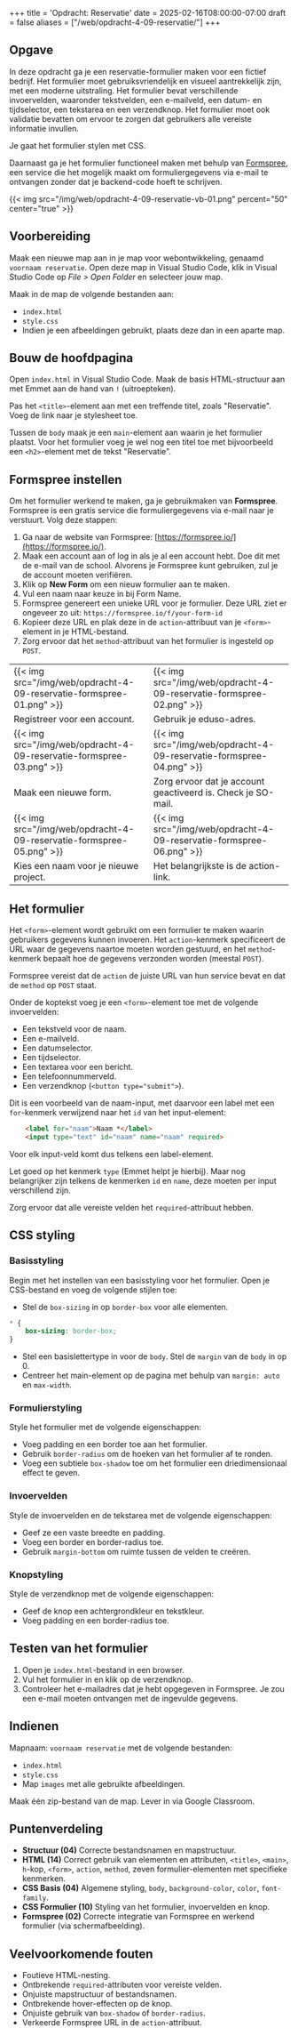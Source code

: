 +++
title = 'Opdracht: Reservatie'
date = 2025-02-16T08:00:00-07:00
draft = false
aliases = ["/web/opdracht-4-09-reservatie/"]
+++

## Opgave

In deze opdracht ga je een reservatie-formulier maken voor een fictief bedrijf. Het formulier moet gebruiksvriendelijk en visueel aantrekkelijk zijn, met een moderne uitstraling. Het formulier bevat verschillende invoervelden, waaronder tekstvelden, een e-mailveld, een datum- en tijdselector, een tekstarea en een verzendknop. Het formulier moet ook validatie bevatten om ervoor te zorgen dat gebruikers alle vereiste informatie invullen.

Je gaat het formulier stylen met CSS. 

Daarnaast ga je het formulier functioneel maken met behulp van [Formspree](https://formspree.io/), een service die het mogelijk maakt om formuliergegevens via e-mail te ontvangen zonder dat je backend-code hoeft te schrijven.

{{< img src="/img/web/opdracht-4-09-reservatie-vb-01.png" percent="50" center="true" >}}

## Voorbereiding

Maak een nieuwe map aan in je map voor webontwikkeling, genaamd `voornaam reservatie`. Open deze map in Visual Studio Code, klik in Visual Studio Code op *File > Open Folder* en selecteer jouw map.

Maak in de map de volgende bestanden aan:
- `index.html`
- `style.css`
- Indien je een afbeeldingen gebruikt, plaats deze dan in een aparte map.  

## Bouw de hoofdpagina

Open `index.html` in Visual Studio Code. Maak de basis HTML-structuur aan met Emmet aan de hand van `!` (uitroepteken). 

Pas het `<title>`-element aan met een treffende titel, zoals "Reservatie". Voeg de link naar je stylesheet toe. 

Tussen de `body` maak je een `main`-element aan waarin je het formulier plaatst. Voor het formulier voeg je wel nog een titel toe met bijvoorbeeld een `<h2>`-element met de tekst "Reservatie".

## Formspree instellen

Om het formulier werkend te maken, ga je gebruikmaken van **Formspree**. Formspree is een gratis service die formuliergegevens via e-mail naar je verstuurt. Volg deze stappen:

1. Ga naar de website van Formspree: [https://formspree.io/](https://formspree.io/).
2. Maak een account aan of log in als je al een account hebt. Doe dit met de e-mail van de school. Alvorens je Formspree kunt gebruiken, zul je de account moeten verifiëren. 
3. Klik op **New Form** om een nieuw formulier aan te maken.
4. Vul een naam naar keuze in bij Form Name. 
5. Formspree genereert een unieke URL voor je formulier. Deze URL ziet er ongeveer zo uit: `https://formspree.io/f/your-form-id`
6. Kopieer deze URL en plak deze in de `action`-attribuut van je `<form>`-element in je HTML-bestand. 
7. Zorg ervoor dat het `method`-attribuut van het formulier is ingesteld op `POST`.

| | |
|-|-|
|{{< img src="/img/web/opdracht-4-09-reservatie-formspree-01.png" >}}|{{< img src="/img/web/opdracht-4-09-reservatie-formspree-02.png" >}}|
|Registreer voor een account. |Gebruik je eduso-adres. |
|{{< img src="/img/web/opdracht-4-09-reservatie-formspree-03.png" >}}|{{< img src="/img/web/opdracht-4-09-reservatie-formspree-04.png" >}}|
|Maak een nieuwe form. |Zorg ervoor dat je account geactiveerd is. Check je SO-mail.|
|{{< img src="/img/web/opdracht-4-09-reservatie-formspree-05.png" >}}|{{< img src="/img/web/opdracht-4-09-reservatie-formspree-06.png" >}}|
|Kies een naam voor je nieuwe project. |Het belangrijkste is de action-link. |

## Het formulier

Het `<form>`-element wordt gebruikt om een formulier te maken waarin gebruikers gegevens kunnen invoeren. Het `action`-kenmerk specificeert de URL waar de gegevens naartoe moeten worden gestuurd, en het `method`-kenmerk bepaalt hoe de gegevens verzonden worden (meestal `POST`). 

Formspree vereist dat de `action` de juiste URL van hun service bevat en dat de `method` op `POST` staat.

Onder de koptekst voeg je een `<form>`-element toe met de volgende invoervelden:
- Een tekstveld voor de naam.
- Een e-mailveld.
- Een datumselector.
- Een tijdselector.
- Een textarea voor een bericht.
- Een telefoonnummerveld.
- Een verzendknop (`<button type="submit">`).

Dit is een voorbeeld van de naam-input, met daarvoor een label met een `for`-kenmerk verwijzend naar het `id` van het input-element:
```html
    <label for="naam">Naam *</label>
    <input type="text" id="naam" name="naam" required>

```

Voor elk input-veld komt dus telkens een label-element. 

Let goed op het kenmerk `type` (Emmet helpt je hierbij). Maar nog belangrijker zijn telkens de kenmerken `id` en `name`, deze moeten per input verschillend zijn. 

Zorg ervoor dat alle vereiste velden het `required`-attribuut hebben.

## CSS styling

### Basisstyling

Begin met het instellen van een basisstyling voor het formulier. Open je CSS-bestand en voeg de volgende stijlen toe:

- Stel de `box-sizing` in op `border-box` voor alle elementen.

```css
* {
    box-sizing: border-box;
}

```

- Stel een basislettertype in voor de `body`. Stel de `margin` van de `body` in op 0.
- Centreer het main-element op de pagina met behulp van `margin: auto` en `max-width`.

### Formulierstyling

Style het formulier met de volgende eigenschappen:

- Voeg padding en een border toe aan het formulier.
- Gebruik `border-radius` om de hoeken van het formulier af te ronden.
- Voeg een subtiele `box-shadow` toe om het formulier een driedimensionaal effect te geven.

### Invoervelden

Style de invoervelden en de tekstarea met de volgende eigenschappen:

- Geef ze een vaste breedte en padding.
- Voeg een border en border-radius toe.
- Gebruik `margin-bottom` om ruimte tussen de velden te creëren.

### Knopstyling

Style de verzendknop met de volgende eigenschappen:

- Geef de knop een achtergrondkleur en tekstkleur.
- Voeg padding en een border-radius toe.

## Testen van het formulier

1. Open je `index.html`-bestand in een browser.
2. Vul het formulier in en klik op de verzendknop.
3. Controleer het e-mailadres dat je hebt opgegeven in Formspree. Je zou een e-mail moeten ontvangen met de ingevulde gegevens.

## Indienen

Mapnaam: `voornaam reservatie` met de volgende bestanden:
- `index.html`
- `style.css`
- Map `images` met alle gebruikte afbeeldingen.

Maak één zip-bestand van de map. Lever in via Google Classroom.

## Puntenverdeling

- **Structuur (04)** Correcte bestandsnamen en mapstructuur.
- **HTML (14)** Correct gebruik van elementen en attributen, `<title>`, `<main>`, `h`-kop, `<form>`, `action`, `method`, zeven formulier-elementen met specifieke kenmerken. 
- **CSS Basis (04)** Algemene styling, `body`, `background-color`, `color`, `font-family`.
- **CSS Formulier (10)** Styling van het formulier, invoervelden en knop.
- **Formspree (02)** Correcte integratie van Formspree en werkend formulier (via schermafbeelding).

## Veelvoorkomende fouten

- Foutieve HTML-nesting.
- Ontbrekende `required`-attributen voor vereiste velden.
- Onjuiste mapstructuur of bestandsnamen.
- Ontbrekende hover-effecten op de knop.
- Onjuiste gebruik van `box-shadow` of `border-radius`.
- Verkeerde Formspree URL in de `action`-attribuut.
